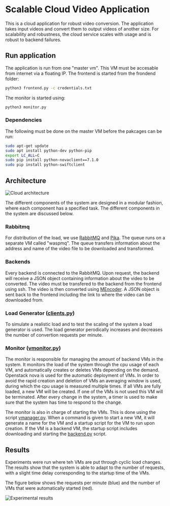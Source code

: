 # Scalable Cloud Video Application
This is a cloud application for robust video conversion. The application takes input videos and convert them to output videos of another size. For scalability and robustness, the cloud service scales with usage and is robust to backend failures.

## Run application 
The application is run from one "master vm". This VM must be accesable from internet via a floating IP. The frontend is started from the frondend folder:
```bash
python3 frontend.py -c credentials.txt
```
The monitor is started using: 
```bash
python3 monitor.py
```

### Dependencies
The following must be done on the master VM before the pakcages can be run: 
```bash
sudo apt-get update 
sudo apt install python-dev python-pip  
export LC_ALL=C 
sudo pip install python-novaclient==7.1.0 
sudo pip install python-swiftclient
```
## Architecture
![Cloud architecture](https://user-images.githubusercontent.com/4593893/33714926-14ec6f1a-db51-11e7-9bcc-9de7c1b4616c.png)

The different components of the system are designed in a modular fashion, where each component has a specified task. The different components in the system are discussed below.

### Rabbitmq
For distribution of the load, we use [RabbitMQ](http://www.rabbitmq.com/) and [Pika](https://pika.readthedocs.io/en/0.10.0/). 
The queue runs on a separate VM called "waspmq". The queue transfers information about the address and name of the video file to be downloaded and transformed. 

### Backends
Every backend is connected to the RabbitMQ. Upon request, the backend will receive a JSON object containing information about the video to be converted. The video must be transfered to the backend from the frontend using ssh. The video is then converted using [MEncoder](https://help.ubuntu.com/community/MEncoder). A JSON object is sent back to the frontend including the link to where the video can be downloaded from. 

### Load Generator ([clients.py](clients.py))
To simulate a realistic load and to test the scaling of the system a load generator is used. The load generator perodically increases and decreases the number of convertion requests per minute.

### Monitor ([vmonitor.py](vmanager.py))
The monitor is responsible for managing the amount of backend VMs in the system. It monitors the load of the system through the cpu usage of each VM, and automatically creates or deletes VMs depending on the demand. Openstack nova is used for the automatic deployment of VMs. In order to avoid the rapid creation and deletion of VMs an averaging window is used, during which the cpu usage is measured multiple times. If all VMs are fully loaded, a new VM will be created. If one of the VMs is not used this VM will be terminated. After every change in the system, a timer is used to make sure that the system has time to respond to the change.

The monitor is also in charge of starting the VMs. This is done using the script [vmanager.py](vmanager.py). When a command is given to start a new VM, it will generate a name for the VM and a startup script for the VM to run upon creation. If the VM is a backend VM, the startup script includes downloading and starting the [backend.py](VM-deploy-scripts/backend.py) script.

## Results
Experiments were run where teh VMs are put through cyclic load changes. The results show that the system is able to adapt to the number of requests, with a slight time delay corresponding to the startup time of the VMs. 

The figure below shows the requests per minute (blue) and the number of VMs that were automatically started (red). 

![Experimental results](https://user-images.githubusercontent.com/4593893/35264087-a467e914-001b-11e8-9c13-a37ecaf3dc6a.png)
